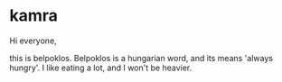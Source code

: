 # kamra

Hi everyone,

this is belpoklos. Belpoklos is a hungarian word, and its means 'always hungry'.
I like eating a lot, and I won't be heavier.

